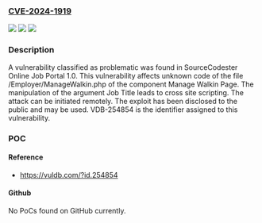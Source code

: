 ### [CVE-2024-1919](https://cve.mitre.org/cgi-bin/cvename.cgi?name=CVE-2024-1919)
![](https://img.shields.io/static/v1?label=Product&message=Online%20Job%20Portal&color=blue)
![](https://img.shields.io/static/v1?label=Version&message=%3D%201.0%20&color=brighgreen)
![](https://img.shields.io/static/v1?label=Vulnerability&message=CWE-79%20Cross%20Site%20Scripting&color=brighgreen)

### Description

A vulnerability classified as problematic was found in SourceCodester Online Job Portal 1.0. This vulnerability affects unknown code of the file /Employer/ManageWalkin.php of the component Manage Walkin Page. The manipulation of the argument Job Title leads to cross site scripting. The attack can be initiated remotely. The exploit has been disclosed to the public and may be used. VDB-254854 is the identifier assigned to this vulnerability.

### POC

#### Reference
- https://vuldb.com/?id.254854

#### Github
No PoCs found on GitHub currently.

